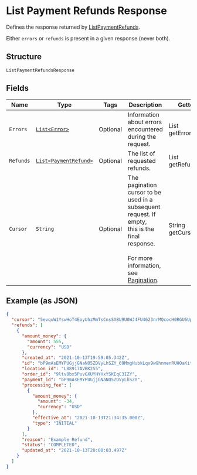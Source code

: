 
# List Payment Refunds Response

Defines the response returned by [ListPaymentRefunds](../../doc/api/refunds.md#list-payment-refunds).

Either `errors` or `refunds` is present in a given response (never both).

## Structure

`ListPaymentRefundsResponse`

## Fields

| Name | Type | Tags | Description | Getter |
|  --- | --- | --- | --- | --- |
| `Errors` | [`List<Error>`](../../doc/models/error.md) | Optional | Information about errors encountered during the request. | List<Error> getErrors() |
| `Refunds` | [`List<PaymentRefund>`](../../doc/models/payment-refund.md) | Optional | The list of requested refunds. | List<PaymentRefund> getRefunds() |
| `Cursor` | `String` | Optional | The pagination cursor to be used in a subsequent request. If empty,<br>this is the final response.<br><br>For more information, see [Pagination](https://developer.squareup.com/docs/build-basics/common-api-patterns/pagination). | String getCursor() |

## Example (as JSON)

```json
{
  "cursor": "5evquW1YswHoT4EoyUhzMmTsCnsSXBU9U0WJ4FU4623nrMQcocH0RGU6Up1YkwfiMcF59ood58EBTEGgzMTGHQJpocic7ExOL0NtrTXCeWcv0UJIJNk8eXb",
  "refunds": [
    {
      "amount_money": {
        "amount": 555,
        "currency": "USD"
      },
      "created_at": "2021-10-13T19:59:05.342Z",
      "id": "bP9mAsEMYPUGjjGNaNO5ZDVyLhSZY_69MmgHubkLqx9wGhnmenRUHOaKitE6llfZuxcWYjGxd",
      "location_id": "L88917AVBK2S5",
      "order_id": "9ltv0bx5PuvGXUYHYHxYSKEqC3IZY",
      "payment_id": "bP9mAsEMYPUGjjGNaNO5ZDVyLhSZY",
      "processing_fee": [
        {
          "amount_money": {
            "amount": -34,
            "currency": "USD"
          },
          "effective_at": "2021-10-13T21:34:35.000Z",
          "type": "INITIAL"
        }
      ],
      "reason": "Example Refund",
      "status": "COMPLETED",
      "updated_at": "2021-10-13T20:00:03.497Z"
    }
  ]
}
```

